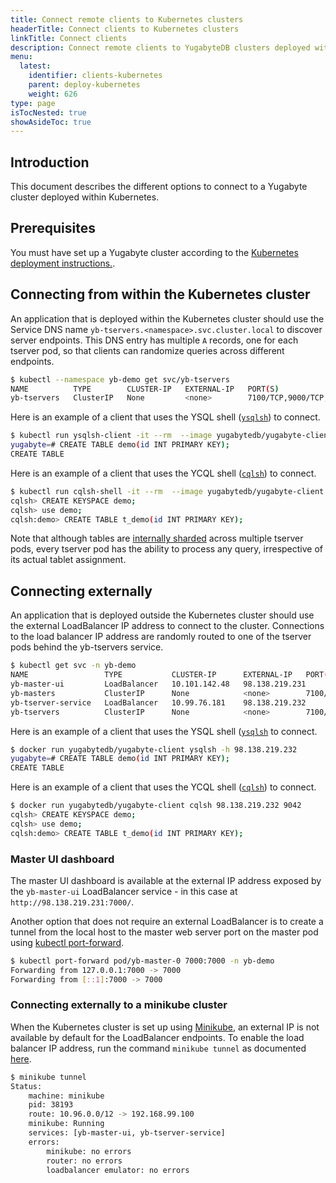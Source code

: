 ```yaml
---
title: Connect remote clients to Kubernetes clusters
headerTitle: Connect clients to Kubernetes clusters
linkTitle: Connect clients
description: Connect remote clients to YugabyteDB clusters deployed within Kubernetes.
menu:
  latest:
    identifier: clients-kubernetes
    parent: deploy-kubernetes
    weight: 626
type: page
isTocNested: true
showAsideToc: true
---
```


## Introduction

This document describes the different options to connect to a Yugabyte cluster deployed within Kubernetes.

## Prerequisites

You must have set up a Yugabyte cluster according to the [Kubernetes deployment instructions.](../../kubernetes).

## Connecting from within the Kubernetes cluster

An application that is deployed within the Kubernetes cluster should use the Service DNS name `yb-tservers.<namespace>.svc.cluster.local` to discover server endpoints. This DNS entry has multiple `A` records, one for each tserver pod, so that clients can randomize queries across different endpoints.

```sh
$ kubectl --namespace yb-demo get svc/yb-tservers
NAME          TYPE        CLUSTER-IP   EXTERNAL-IP   PORT(S)                                        AGE
yb-tservers   ClusterIP   None         <none>        7100/TCP,9000/TCP,6379/TCP,9042/TCP,5433/TCP   56m
```

Here is an example of a client that uses the YSQL shell ([`ysqlsh`](../../../admin/ysqlsh)) to connect.

```sh
$ kubectl run ysqlsh-client -it --rm  --image yugabytedb/yugabyte-client --command -- ysqlsh -h yb-tservers.yb-demo.svc.cluster.local
yugabyte=# CREATE TABLE demo(id INT PRIMARY KEY);
CREATE TABLE
```

Here is an example of a client that uses the YCQL shell ([`cqlsh`](../../../admin/cqlsh)) to connect.

```sh
$ kubectl run cqlsh-shell -it --rm  --image yugabytedb/yugabyte-client --command -- cqlsh yb-tservers.yb-demo.svc.cluster.local 9042
cqlsh> CREATE KEYSPACE demo;
cqlsh> use demo;
cqlsh:demo> CREATE TABLE t_demo(id INT PRIMARY KEY);
```

Note that although tables are [internally sharded](../../../architecture/concepts/yb-tserver/) across multiple tserver pods, every tserver pod has the ability to process any query, irrespective of its actual tablet assignment.

## Connecting externally

An application that is deployed outside the Kubernetes cluster should use the external LoadBalancer IP address to connect to the cluster. Connections to the load balancer IP address are randomly routed to one of the tserver pods behind the yb-tservers service.

```sh
$ kubectl get svc -n yb-demo
NAME                 TYPE           CLUSTER-IP      EXTERNAL-IP   PORT(S)                                        AGE
yb-master-ui         LoadBalancer   10.101.142.48   98.138.219.231     7000:32168/TCP                                 43h
yb-masters           ClusterIP      None            <none>        7100/TCP,7000/TCP                              43h
yb-tserver-service   LoadBalancer   10.99.76.181    98.138.219.232     6379:30141/TCP,9042:31059/TCP,5433:30577/TCP   43h
yb-tservers          ClusterIP      None            <none>        7100/TCP,9000/TCP,6379/TCP,9042/TCP,5433/TCP   43h
```

Here is an example of a client that uses the YSQL shell ([`ysqlsh`](../../../admin/ysqlsh) to connect.

```sh
$ docker run yugabytedb/yugabyte-client ysqlsh -h 98.138.219.232
yugabyte=# CREATE TABLE demo(id INT PRIMARY KEY);
CREATE TABLE
```

Here is an example of a client that uses the YCQL shell ([`cqlsh`](../../../admin/cqlsh)) to connect.

```sh
$ docker run yugabytedb/yugabyte-client cqlsh 98.138.219.232 9042
cqlsh> CREATE KEYSPACE demo;
cqlsh> use demo;
cqlsh:demo> CREATE TABLE t_demo(id INT PRIMARY KEY);
```

### Master UI dashboard

The master UI dashboard is available at the external IP address exposed by the `yb-master-ui` LoadBalancer service - in this case at `http://98.138.219.231:7000/`.

Another option that does not require an external LoadBalancer is to create a tunnel from the local host to the master web server port on the master pod using [kubectl port-forward](https://kubernetes.io/docs/tasks/access-application-cluster/port-forward-access-application-cluster/).

```sh
$ kubectl port-forward pod/yb-master-0 7000:7000 -n yb-demo
Forwarding from 127.0.0.1:7000 -> 7000
Forwarding from [::1]:7000 -> 7000
```

### Connecting externally to a minikube cluster

When the Kubernetes cluster is set up using [Minikube](https://kubernetes.io/docs/setup/learning-environment/minikube/), an external IP is not available by default for the LoadBalancer endpoints. To enable the load balancer IP address, run the command `minikube tunnel` as documented [here](https://minikube.sigs.k8s.io/docs/handbook/accessing/#loadbalancer-access).

```sh
$ minikube tunnel
Status:
    machine: minikube
    pid: 38193
    route: 10.96.0.0/12 -> 192.168.99.100
    minikube: Running
    services: [yb-master-ui, yb-tserver-service]
    errors:
        minikube: no errors
        router: no errors
        loadbalancer emulator: no errors
```
